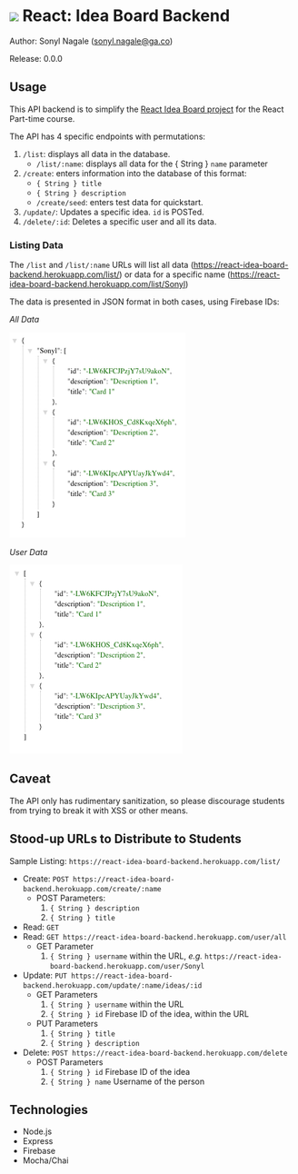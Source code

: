 # ![](https://ga-dash.s3.amazonaws.com/production/assets/logo-9f88ae6c9c3871690e33280fcf557f33.png) React: Idea Board Backend

Author: Sonyl Nagale (sonyl.nagale@ga.co)

Release: 0.0.0

## Usage

This API backend is to simplify the [React Idea Board project](https://git.generalassemb.ly/react-development/idea-board) for the React Part-time course.

The API has 4 specific endpoints with permutations:

  1. `/list`: displays all data in the database.
      * `/list/:name`: displays all data for the { String } `name` parameter
  1. `/create`: enters information into the database of this format:
      * `{ String } title`
      * `{ String } description`
      * `/create/seed`: enters test data for quickstart.
  1. `/update/`: Updates a specific idea. `id` is POSTed.
  1. `/delete/:id`: Deletes a specific user and all its data.

### Listing Data

The `/list` and `/list/:name` URLs will list all data (https://react-idea-board-backend.herokuapp.com/list/) or data for a specific name (https://react-idea-board-backend.herokuapp.com/list/Sonyl)

The data is presented in JSON format in both cases, using Firebase IDs:

_All Data_


![List All Data](./images/list.png)

_User Data_


![List User Data](./images/user.png)

## Caveat

The API only has rudimentary sanitization, so please discourage students from trying to break it with XSS or other means.

## Stood-up URLs to Distribute to Students

Sample Listing:  `https://react-idea-board-backend.herokuapp.com/list/`

* Create: `POST https://react-idea-board-backend.herokuapp.com/create/:name`
    * POST Parameters:
        1. `{ String } description`
        1. `{ String } title`
* Read: `GET `
* Read: `GET https://react-idea-board-backend.herokuapp.com/user/all`
    * GET Parameter
        1. `{ String } username` within the URL, _e.g._ `https://react-idea-board-backend.herokuapp.com/user/Sonyl`
* Update: `PUT https://react-idea-board-backend.herokuapp.com/update/:name/ideas/:id`
    *  GET Parameters
        1. `{ String } username` within the URL
        1. `{ String } id` Firebase ID of the idea, within the URL
    * PUT Parameters
        1. `{ String } title`
        1. `{ String } description`
* Delete: `POST https://react-idea-board-backend.herokuapp.com/delete`
    *  POST Parameters
        1. `{ String } id` Firebase ID of the idea
        1. `{ String } name` Username of the person

## Technologies

* Node.js
* Express
* Firebase
* Mocha/Chai
